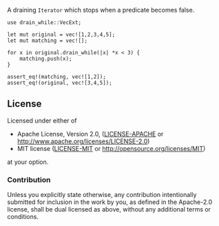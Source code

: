 A draining `Iterator` which stops when a predicate becomes false.

```
use drain_while::VecExt;

let mut original = vec![1,2,3,4,5];
let mut matching = vec![];

for x in original.drain_while(|x| *x < 3) {
    matching.push(x);
}

assert_eq!(matching, vec![1,2]);
assert_eq!(original, vec![3,4,5]);
```

## License

Licensed under either of

 * Apache License, Version 2.0, ([LICENSE-APACHE](LICENSE-APACHE) or
   http://www.apache.org/licenses/LICENSE-2.0)
 * MIT license ([LICENSE-MIT](LICENSE-MIT) or
   http://opensource.org/licenses/MIT)

at your option.

### Contribution

Unless you explicitly state otherwise, any contribution intentionally submitted
for inclusion in the work by you, as defined in the Apache-2.0 license, shall
be dual licensed as above, without any additional terms or conditions.
